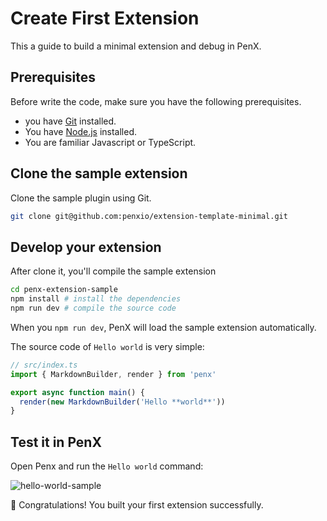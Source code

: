 # Create First Extension

This a guide to build a minimal extension and debug in PenX.

## Prerequisites

Before write the code, make sure you have the following prerequisites.

- you have [Git](https://git-scm.com) installed.
- You have [Node.js](https://nodejs.org/en) installed.
- You are familiar Javascript or TypeScript.

## Clone the sample extension

Clone the sample plugin using Git.

```bash
git clone git@github.com:penxio/extension-template-minimal.git
```

## Develop your extension

After clone it, you'll compile the sample extension

```bash
cd penx-extension-sample
npm install # install the dependencies
npm run dev # compile the source code
```

When you `npm run dev`, PenX will load the sample extension automatically.

The source code of `Hello world` is very simple:

```ts
// src/index.ts
import { MarkdownBuilder, render } from 'penx'

export async function main() {
  render(new MarkdownBuilder('Hello **world**'))
}
```

## Test it in PenX

Open Penx and run the `Hello world` command:

![hello-world-sample](/images/hello-world-sample.png)

🎉 Congratulations! You built your first extension successfully.
